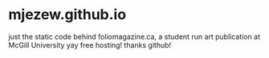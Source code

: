 # mjezew.github.io
just the static code behind foliomagazine.ca, a student run art publication at McGill University
yay free hosting! thanks github!
